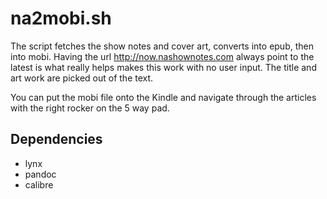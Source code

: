 # na2mobi.sh

The script fetches the show notes and cover art, converts into epub, then into
mobi.  Having the url http://now.nashownotes.com always point to the
latest is what really helps makes this work with no user input.  The
title and art work are picked out of the text.

You can put the mobi file onto the Kindle and navigate through the 
articles with the right rocker on the 5 way pad.

## Dependencies
- lynx
- pandoc
- calibre
